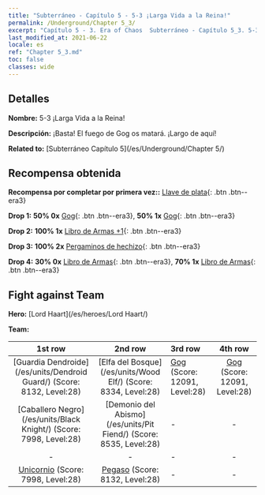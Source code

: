 ```yaml
---
title: "Subterráneo - Capítulo 5 - 5-3 ¡Larga Vida a la Reina!"
permalink: /Underground/Chapter 5_3/
excerpt: "Capítulo 5 - 3. Era of Chaos  Subterráneo - Capítulo 5_3. 5-3 ¡Larga Vida a la Reina!"
last_modified_at: 2021-06-22
locale: es
ref: "Chapter 5_3.md"
toc: false
classes: wide
---
```


## Detalles

 **Nombre:** 5-3 ¡Larga Vida a la Reina!

 **Descripción:** ¡Basta! El fuego de Gog os matará. ¡Largo de aquí!

 **Related to:** [Subterráneo Capítulo 5](/es/Underground/Chapter 5/)

## Recompensa obtenida

 **Recompensa por completar por primera vez::** [Llave de plata](/ItemsES/con_693/){: .btn .btn--era3}

 **Drop 1:** **50% 0x** [Gog](/ItemsES/unt_227/){: .btn .btn--era3}, **50% 1x** [Gog](/ItemsES/unt_227/){: .btn .btn--era3}

 **Drop 2:** **100% 1x** [Libro de Armas +1](/ItemsES/mat_25/){: .btn .btn--era3}

 **Drop 3:** **100% 2x** [Pergaminos de hechizo](/ItemsES/con_694/){: .btn .btn--era3}

 **Drop 4:** **30% 0x** [Libro de Armas](/ItemsES/mat_18/){: .btn .btn--era3}, **70% 1x** [Libro de Armas](/ItemsES/mat_18/){: .btn .btn--era3}


## Fight against Team
 **Hero:** [Lord Haart](/es/heroes/Lord Haart/)

 **Team:**


  | 1st row | 2nd row | 3rd row | 4th row |
  |:----:|:----:|:----|:----:|
  | [Guardia Dendroide](/es/units/Dendroid Guard/) (Score: 8132, Level:28)  | [Elfa del Bosque](/es/units/Wood Elf/) (Score: 8334, Level:28)  | [Gog](/es/units/Gog/) (Score: 12091, Level:28)  | [Gog](/es/units/Gog/) (Score: 12091, Level:28)  |
  | [Caballero Negro](/es/units/Black Knight/) (Score: 7998, Level:28)  | [Demonio del Abismo](/es/units/Pit Fiend/) (Score: 8535, Level:28)  | - | - |
  | - | - | - | - |
  | [Unicornio](/es/units/Unicorn/) (Score: 7998, Level:28)  | [Pegaso](/es/units/Pegasus/) (Score: 8132, Level:28)  | - | - |


